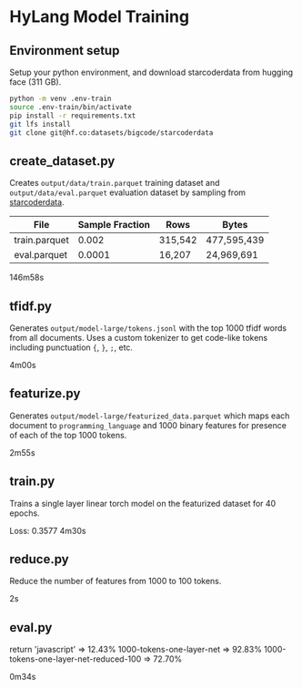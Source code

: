 # HyLang Model Training

## Environment setup

Setup your python environment, and download starcoderdata from hugging face (311 GB).

```bash
python -m venv .env-train
source .env-train/bin/activate
pip install -r requirements.txt
git lfs install
git clone git@hf.co:datasets/bigcode/starcoderdata
```

## create_dataset.py

Creates `output/data/train.parquet` training dataset and `output/data/eval.parquet` evaluation dataset by sampling from [starcoderdata](https://huggingface.co/datasets/bigcode/starcoderdata).

| File          | Sample Fraction | Rows    | Bytes       |
|---------------|-----------------|---------|-------------|
| train.parquet | 0.002           | 315,542 | 477,595,439 |
| eval.parquet  | 0.0001          | 16,207  | 24,969,691  |

146m58s

## tfidf.py

Generates `output/model-large/tokens.jsonl` with the top 1000 tfidf words from all documents.
Uses a custom tokenizer to get code-like tokens including punctuation `{`, `}`, `;`, etc.

4m00s

## featurize.py

Generates `output/model-large/featurized_data.parquet` which maps each document to `programming_language` and 1000 binary features for presence of each of the top 1000 tokens.

2m55s

## train.py

Trains a single layer linear torch model on the featurized dataset for 40 epochs.

Loss: 0.3577
4m30s

## reduce.py

Reduce the number of features from 1000 to 100 tokens.

2s

## eval.py

return 'javascript' => 12.43%
1000-tokens-one-layer-net => 92.83%
1000-tokens-one-layer-net-reduced-100 => 72.70%

0m34s
